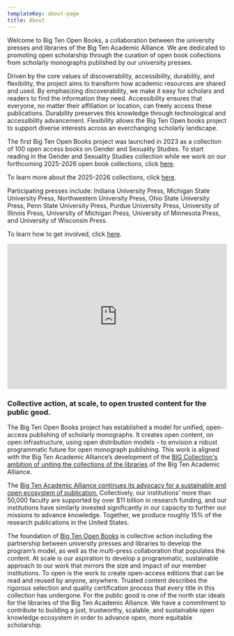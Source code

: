 ```yaml
---
templateKey: about-page
title: About
---
```

Welcome to Big Ten Open Books, a collaboration between the university presses and libraries of the Big Ten Academic Alliance. We are dedicated to promoting open scholarship through the curation of open book collections from scholarly monographs published by our university presses.

Driven by the core values of discoverability, accessibility, durability, and flexibility, the project aims to transform how academic resources are shared and used. By emphasizing discoverability, we make it easy for scholars and readers to find the information they need. Accessibility ensures that everyone, no matter their affiliation or location, can freely access these publications. Durability preserves this knowledge through technological and accessibility advancement. Flexibility allows the Big Ten Open books project to support diverse interests across an everchanging scholarly landscape. 

The first Big Ten Open Books project was launched in 2023 as a collection of 100 open access books on Gender and Sexuality Studies. To start reading in the Gender and Sexuality Studies collection while we work on our forthcoming 2025-2026 open book collections, click [here](https://www.fulcrum.org/bigten).

To learn more about the 2025-2026 collections, click [here](https://bigtenopenbooks.org/collections/).

Participating presses include: I﻿ndiana University Press, Michigan State University Press, Northwestern University Press, Ohio State University Press, Penn State University Press, Purdue University Press, University of Illinois Press, University of Michigan Press, University of Minnesota Press, and University of Wisconsin Press.

To learn how to get involved, click [here](https://bigtenopenbooks.org/librarians).

<div style="max-width:608px"><div style="position:relative;padding-bottom:66.118421052632%"><iframe id="kaltura_player" src="https://cdnapisec.kaltura.com/p/1038472/sp/103847200/embedIframeJs/uiconf_id/46145191/partner_id/1038472?iframeembed=true&playerId=kaltura_player&entry_id=1_jldc0a2r&flashvars\\\\\\\\\\\[streamerType]=auto&amp;flashvars\\\\\\\\\\\[localizationCode]=en_US&amp;flashvars\\\\\\\\\\\[sideBarContainer.plugin]=true&amp;flashvars\\\\\\\\\\\[sideBarContainer.position]=left&amp;flashvars\\\\\\\\\\\[sideBarContainer.clickToClose]=true&amp;flashvars\\\\\\\\\\\[chapters.plugin]=true&amp;flashvars\\\\\\\\\\\[chapters.layout]=vertical&amp;flashvars\\\\\\\\\\\[chapters.thumbnailRotator]=false&amp;flashvars\\\\\\\\\\\[streamSelector.plugin]=true&amp;flashvars\\\\\\\\\\\[EmbedPlayer.SpinnerTarget]=videoHolder&amp;flashvars\\\\\\\\\\\[dualScreen.plugin]=true&amp;flashvars\\\\\\\\\\\[hotspots.plugin]=1&amp;flashvars\\\\\\\\\\\[Kaltura.addCrossoriginToIframe]=true&amp;&wid=1_kjeke3t9" width="608" height="402" allowfullscreen webkitallowfullscreen mozAllowFullScreen allow="autoplay \\\\\\\\\\\*; fullscreen \\\\\\\\\\\*; encrypted-media *" sandbox="allow-downloads allow-forms allow-same-origin allow-scripts allow-top-navigation allow-pointer-lock allow-popups allow-modals allow-orientation-lock allow-popups-to-escape-sandbox allow-presentation allow-top-navigation-by-user-activation" frameborder="0" title="Introducing Big Ten Open Books" style="position:absolute;top:0;left:0;width:100%;height:100%"></iframe></div></div>

### Collective action, at scale, to open trusted content for the public good.

The Big Ten Open Books project has established a model for unified, open-access publishing of scholarly monographs. It creates open content, on open infrastructure, using open distribution models - to envision a robust programmatic future for open monograph publishing. This work is aligned with the Big Ten Academic Alliance’s development of the [BIG Collection's ambition of uniting the collections of the libraries](https://btaa.org/library/big-collection/the-big-collection-introduction) of the Big Ten Academic Alliance.

The [Big Ten Academic Alliance continues its advocacy for a sustainable and open ecosystem of publication.](https://btaa.org/about/news-and-publications/news/2019/06/10/sustaining-values-and-scholarship-a-statement-by-the-provosts-of-the-big-ten-academic-alliance) Collectively, our institutions’ more than 50,000 faculty are supported by over $11 billion in research funding, and our institutions have similarly invested significantly in our capacity to further our missions to advance knowledge. Together, we produce roughly 15% of the research publications in the United States.

The foundation of [Big Ten Open Books](http://bigtenopenbooks.org) is collective action including the partnership between university presses and libraries to develop the program’s model, as well as the multi-press collaboration that populates the content. At scale is our aspiration to develop a programmatic, sustainable approach to our work that mirrors the size and impact of our member institutions. To open is the work to create open-access editions that can be read and reused by anyone, anywhere. Trusted content describes the rigorous selection and quality certification process that every title in this collection has undergone. For the public good is one of the north star ideals for the libraries of the Big Ten Academic Alliance. We have a commitment to contribute to building a just, trustworthy, scalable, and sustainable open knowledge ecosystem in order to advance open, more equitable scholarship.